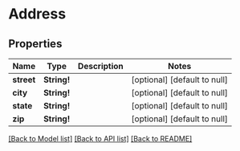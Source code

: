 # Address

## Properties

| Name       | Type        | Description | Notes                        |
| ---------- | ----------- | ----------- | ---------------------------- |
| **street** | **String!** |             | [optional] [default to null] |
| **city**   | **String!** |             | [optional] [default to null] |
| **state**  | **String!** |             | [optional] [default to null] |
| **zip**    | **String!** |             | [optional] [default to null] |

[[Back to Model list]](../README.md#documentation-for-models) [[Back to API list]](../README.md#documentation-for-api-endpoints) [[Back to README]](../README.md)
